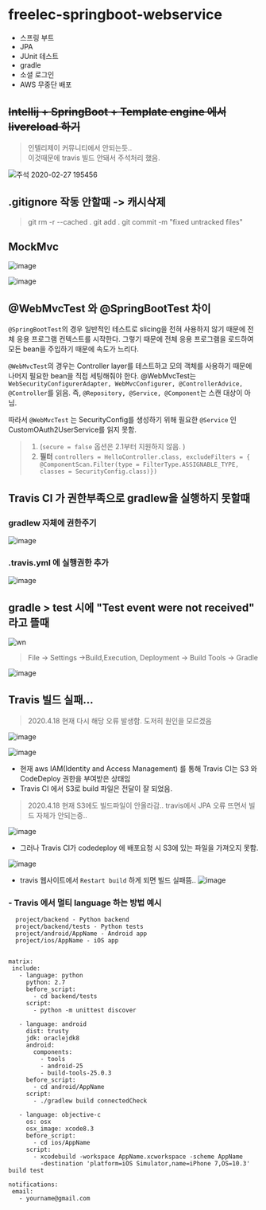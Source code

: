 # freelec-springboot-webservice
* 스프링 부트
* JPA
* JUnit 테스트
* gradle
* 소셜 로그인
* AWS 무중단 배포


## ~~Intellij + SpringBoot + Template engine 에서 livereload 하기~~ 
>인텔리제이 커뮤니티에서 안되는듯..  
   이것때문에 travis 빌드 안돼서 주석처리 했음.

![주석 2020-02-27 195456](https://user-images.githubusercontent.com/48509269/75438505-6951e880-599b-11ea-89be-fd4212658e08.jpg)

## .gitignore 작동 안할때 -> 캐시삭제
> git rm -r --cached .
  git add .
  git commit -m "fixed untracked files"

## MockMvc 
![image](https://user-images.githubusercontent.com/48509269/78100506-ed2a4500-741f-11ea-83a5-d71b7542347d.png)

![image](https://user-images.githubusercontent.com/48509269/78100536-fc10f780-741f-11ea-8649-51e472f6deef.png)

## @WebMvcTest 와 @SpringBootTest 차이
`@SpringBootTest`의 경우 일반적인 테스트로 slicing을 전혀 사용하지 않기 때문에 전체 응용 프로그램 컨텍스트를 시작한다. 그렇기 때문에 전체 응용 프로그램을 로드하여 모든 bean을 주입하기 때문에 속도가 느리다.

`@WebMvcTest`의 경우는 Controller layer를 테스트하고 모의 객체를 사용하기 때문에 나머지 필요한 bean을 직접 세팅해줘야 한다. @WebMvcTest는 `WebSecurityConfigurerAdapter, WebMvcConfigurer, @ControllerAdvice, @Controller`를 읽음. 즉, `@Repository, @Service, @Component`는 스캔 대상이 아님. 

따라서 `@WebMvcTest` 는 SecurityConfig를 생성하기 위해 필요한 `@Service` 인 CustomOAuth2UserService를 읽지 못함. 

>1. (`secure = false` 옵션은 2.1부터 지원하지 않음. )
>2. **필터** 
`controllers = HelloController.class,
        excludeFilters = {
        @ComponentScan.Filter(type = FilterType.ASSIGNABLE_TYPE, classes = SecurityConfig.class)})`  

## Travis CI 가 권한부족으로 gradlew을 실행하지 못할때
### gradlew 자체에 권한주기
![image](https://user-images.githubusercontent.com/48509269/79227703-42903880-7e9b-11ea-82cb-574e9b4d7a6f.png)
### .travis.yml 에 실행권한 추가
![image](https://user-images.githubusercontent.com/48509269/79239580-b1758d80-7eab-11ea-8595-bda44bf5015a.png)

## gradle > test 시에 "Test event were not received" 라고 뜰때
![wn](https://user-images.githubusercontent.com/48509269/79236227-a6206300-7ea7-11ea-98d8-69ef2cfc0a65.jpg)
>File -> Settings ->Build,Execution, Deployment -> Build Tools -> Gradle

![image](https://user-images.githubusercontent.com/48509269/79236273-b6384280-7ea7-11ea-8b02-82222295b7f1.png)

## Travis 빌드 실패... 
> 2020.4.18 현재 다시 해당 오류 발생함. 도저히 원인을 모르겠음

![image](https://user-images.githubusercontent.com/48509269/79460822-56b96e80-8030-11ea-8f6a-3c1d48a907ca.png)


![image](https://user-images.githubusercontent.com/48509269/79461069-a13aeb00-8030-11ea-9340-38f3a4816a77.png)


* 현재 aws IAM(Identity and Access Management) 를 통해 Travis CI는 S3 와 CodeDeploy 권한을 부여받은 상태임
* Travis CI 에서 S3로 build 파일은 전달이 잘 되었음.
> 2020.4.18 현재 S3에도 빌드파일이 안올라감.. travis에서 JPA 오류 뜨면서 빌드 자체가 안되는중..

![image](https://user-images.githubusercontent.com/48509269/79466698-e3b3f600-8037-11ea-8798-a5c30a5a6a26.png)

* 그러나 Travis CI가 codedeploy 에 배포요청 시 S3에 있는 파일을 가져오지 못함.

![image](https://user-images.githubusercontent.com/48509269/79466890-22e24700-8038-11ea-9b4f-d53e3bbe7e14.png)


* travis 웹사이트에서 `Restart build` 하게 되면 빌드 실패뜸..
![image](https://user-images.githubusercontent.com/48509269/79549608-2de9b580-80d2-11ea-830e-f6d1d0d1e0ee.png)



### - Travis 에서 멀티 language 하는 방법 예시

 ```project/ - top-level github directory
   project/backend - Python backend
   project/backend/tests - Python tests
   project/android/AppName - Android app
   project/ios/AppName - iOS app


matrix:
  include:
    - language: python
      python: 2.7
      before_script:
        - cd backend/tests
      script:
        - python -m unittest discover

    - language: android
      dist: trusty
      jdk: oraclejdk8
      android:
        components:
          - tools
          - android-25
          - build-tools-25.0.3
      before_script:
        - cd android/AppName
      script:
        - ./gradlew build connectedCheck

    - language: objective-c
      os: osx
      osx_image: xcode8.3
      before_script:
        - cd ios/AppName
      script:
        - xcodebuild -workspace AppName.xcworkspace -scheme AppName
          -destination 'platform=iOS Simulator,name=iPhone 7,OS=10.3' build test

notifications:
  email:
    - yourname@gmail.com
